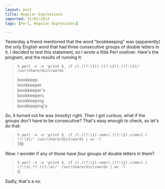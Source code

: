 ```yaml
---
layout: post
title: Regular Expressions
imported: 31/01/2013
tags: [Perl, Regular Expressions]

---
```


Yesterday a friend mentioned that the word "bookkeeping" was (apparently) the only English
word that had three consecutive groups of double letters in it. I decided to test this
statement, so I wrote a little Perl oneliner. Here's the program, and the results of
running it:

> `% perl -n -e 'print $_ if /(.)(?:\1)(.)(?:\2)(.)(?:\3)/' /usr/share/dict/words`
>
> bookkeep <br />
> bookkeeper <br />
> bookkeeper's <br />
> bookkeepers <br />
> bookkeeping <br />
> bookkeeping's

So, it turned out he was (mostly) right. Then I got curious; what if the groups don't have
to be consecutive? That's easy enough to check, so let's do that:

> `% perl -n -e 'print $_ if /(.)(?:\1).<em>(.)(?:\2).</em>(.)(?:\3)/' /usr/share/dict/words | wc -l` <br />
> 118

Wow. I wonder if any of those have *four* groups of double letters in them?

> `% perl -n -e 'print $_ if /(.)(?:\1).<em>(.)(?:\2).</em>(.)(?:\3).*(.)(?:\4)/' /usr/share/dict/words | wc -l` <br />
> 0

Sadly, that's a no.
